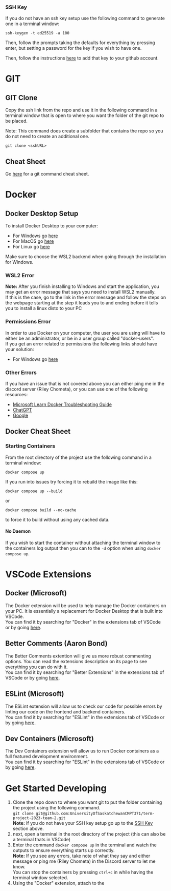 ### SSH Key
If you do not have an ssh key setup use the following command to generate one in a terminal window:

`ssh-keygen -t ed25519 -a 100`

Then, follow the prompts taking the defaults for everything by pressing enter, but setting a password for the key if you wish to have one.

Then, follow the instructions [here](https://docs.github.com/en/authentication/connecting-to-github-with-ssh/adding-a-new-ssh-key-to-your-github-account) to add that key to your github account.

# GIT
## GIT Clone
Copy the ssh link from the repo and use it in the following command in a terminal window that is open to where you want the folder of the git repo to be placed.

Note: This command does create a subfolder that contains the repo so you do not need to create an additional one.

`git clone <sshURL>`

## Cheat Sheet
Go [here](https://education.github.com/git-cheat-sheet-education.pdf) for a git command cheat sheet. 


# Docker
## Docker Desktop Setup
To install Docker Desktop to your computer:
- For Windows go [here](https://docs.docker.com/desktop/install/windows-install/)
- For MacOS go [here](https://docs.docker.com/desktop/install/mac-install/)
- For Linux go [here](https://docs.docker.com/desktop/install/linux-install/)

Make sure to choose the WSL2 backend when going through the installation for Windows. 

### WSL2 Error
**Note:** After you finish installing to Windows and start the application, you may get an error message that says you need to install WSL2 manually. <br>
If this is the case, go to the link in the error message and follow the steps on the webpage starting at the step it leads you to and ending before it tells you to install a linux disto to your PC

### Permissions Error
In order to use Docker on your computer, the user you are using will have to either be an administrator, or be in a user group called "docker-users". <br>
If you get an error related to permissions the following links should have your solution:
- For Windows go [here](https://learn.microsoft.com/en-us/visualstudio/containers/troubleshooting-docker-errors?view=vs-2022#docker-users-group)

### Other Errors
If you have an issue that is not covered above you can either ping me in the discord server (Riley Chometa), or you can use one of the following resources:
- [Microsoft Learn Docker Troubleshooting Guide](https://learn.microsoft.com/en-us/visualstudio/containers/troubleshooting-docker-errors?view=vs-2022)
- [ChatGPT](chat.openai.com)
- [Google](google.ca)

## Docker Cheat Sheet
### Starting Containers
From the root directory of the project use the following command in a terminal window:

`docker compose up`

If you run into issues try forcing it to rebuild the image like this:

`docker compose up --build`

or 

`docker compose build --no-cache`

to force it to build without using any cached data.

#### No Daemon
If you wish to start the container without attaching the terminal window to the containers log output then you can to the `-d` option when using `docker compose up`.


# VSCode Extensions
## Docker (Microsoft)
The Docker extension will be used to help manage the Docker containers on your PC. It is essentially a replacement for Docker Desktop that is built into VSCode.<br>
You can find it by searching for "Docker" in the extensions tab of VSCode or by going [here](https://marketplace.visualstudio.com/items?itemName=ms-azuretools.vscode-docker).

## Better Comments (Aaron Bond)
The Better Comments extention will give us more robust commenting options. You can read the extensions description on its page to see everything you can do with it. <br>
You can find it by searching for "Better Extensions" in the extensions tab of VSCode or by going [here](https://marketplace.visualstudio.com/items?itemName=ms-azuretools.vscode-docker).

## ESLint (Microsoft)
The ESLint extension will allow us to check our code for possible errors by linting our code on the frontend and backend containers.<br>
You can find it by searching for "ESLint" in the extensions tab of VSCode or by going [here](https://marketplace.visualstudio.com/items?itemName=dbaeumer.vscode-eslint).

## Dev Containers (Microsoft)
The Dev Containers extension will allow us to run Docker containers as a full featured development environment.<br>
You can find it by searching for "ESLint" in the extensions tab of VSCode or by going [here](https://marketplace.visualstudio.com/items?itemName=ms-vscode-remote.remote-containers).


# Get Started Developing
1. Clone the repo down to where you want git to put the folder containing the project using the following command.<br>
`git clone git@github.com:UniversityOfSaskatchewanCMPT371/term-project-2023-team-2.git`<br>
**Note:** If you do not have your SSH key setup go up to the [SSH Key](###-SSH-Key) section above.
2. next, open a terminal in the root directory of the project (this can also be a terminal thats in VSCode)
3. Enter the command `docker compose up` in the terminal and watch the outputs to ensure everything starts up correctly. 
<br>**Note:** If you see any errors, take note of what they say and either message or ping me (Riley Chometa) in the Discord server to let me know. <br>
You can stop the containers by pressing `ctrl+c` in while having the terminal window selected.
4. Using the "Docker" extension, attach to the 
